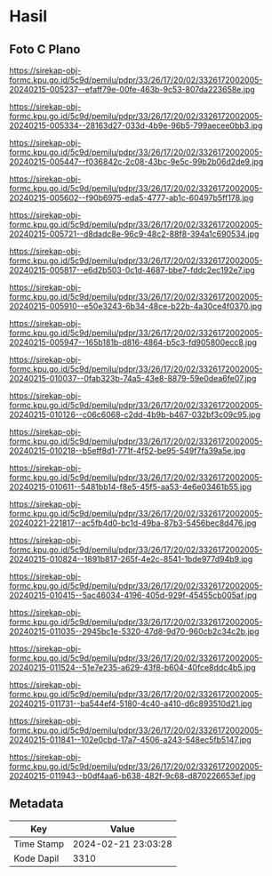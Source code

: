 # Hasil

## Foto C Plano

https://sirekap-obj-formc.kpu.go.id/5c9d/pemilu/pdpr/33/26/17/20/02/3326172002005-20240215-005237--efaff79e-00fe-463b-9c53-807da223658e.jpg

https://sirekap-obj-formc.kpu.go.id/5c9d/pemilu/pdpr/33/26/17/20/02/3326172002005-20240215-005334--28163d27-033d-4b9e-96b5-799aecee0bb3.jpg

https://sirekap-obj-formc.kpu.go.id/5c9d/pemilu/pdpr/33/26/17/20/02/3326172002005-20240215-005447--f036842c-2c08-43bc-9e5c-99b2b06d2de9.jpg

https://sirekap-obj-formc.kpu.go.id/5c9d/pemilu/pdpr/33/26/17/20/02/3326172002005-20240215-005602--f90b6975-eda5-4777-ab1c-60497b5ff178.jpg

https://sirekap-obj-formc.kpu.go.id/5c9d/pemilu/pdpr/33/26/17/20/02/3326172002005-20240215-005721--d8dadc8e-96c9-48c2-88f8-394a1c690534.jpg

https://sirekap-obj-formc.kpu.go.id/5c9d/pemilu/pdpr/33/26/17/20/02/3326172002005-20240215-005817--e6d2b503-0c1d-4687-bbe7-fddc2ec192e7.jpg

https://sirekap-obj-formc.kpu.go.id/5c9d/pemilu/pdpr/33/26/17/20/02/3326172002005-20240215-005910--e50e3243-6b34-48ce-b22b-4a30ce4f0370.jpg

https://sirekap-obj-formc.kpu.go.id/5c9d/pemilu/pdpr/33/26/17/20/02/3326172002005-20240215-005947--165b181b-d816-4864-b5c3-fd905800ecc8.jpg

https://sirekap-obj-formc.kpu.go.id/5c9d/pemilu/pdpr/33/26/17/20/02/3326172002005-20240215-010037--0fab323b-74a5-43e8-8879-59e0dea6fe07.jpg

https://sirekap-obj-formc.kpu.go.id/5c9d/pemilu/pdpr/33/26/17/20/02/3326172002005-20240215-010126--c06c6068-c2dd-4b9b-b467-032bf3c09c95.jpg

https://sirekap-obj-formc.kpu.go.id/5c9d/pemilu/pdpr/33/26/17/20/02/3326172002005-20240215-010218--b5eff8d1-771f-4f52-be95-549f7fa39a5e.jpg

https://sirekap-obj-formc.kpu.go.id/5c9d/pemilu/pdpr/33/26/17/20/02/3326172002005-20240215-010611--5481bb14-f8e5-45f5-aa53-4e6e03461b55.jpg

https://sirekap-obj-formc.kpu.go.id/5c9d/pemilu/pdpr/33/26/17/20/02/3326172002005-20240221-221817--ac5fb4d0-bc1d-49ba-87b3-5456bec8d476.jpg

https://sirekap-obj-formc.kpu.go.id/5c9d/pemilu/pdpr/33/26/17/20/02/3326172002005-20240215-010824--1891b817-265f-4e2c-8541-1bde977d94b9.jpg

https://sirekap-obj-formc.kpu.go.id/5c9d/pemilu/pdpr/33/26/17/20/02/3326172002005-20240215-010415--5ac46034-4196-405d-929f-45455cb005af.jpg

https://sirekap-obj-formc.kpu.go.id/5c9d/pemilu/pdpr/33/26/17/20/02/3326172002005-20240215-011035--2945bc1e-5320-47d8-9d70-960cb2c34c2b.jpg

https://sirekap-obj-formc.kpu.go.id/5c9d/pemilu/pdpr/33/26/17/20/02/3326172002005-20240215-011524--51e7e235-a629-43f8-b604-40fce8ddc4b5.jpg

https://sirekap-obj-formc.kpu.go.id/5c9d/pemilu/pdpr/33/26/17/20/02/3326172002005-20240215-011731--ba544ef4-5180-4c40-a410-d6c893510d21.jpg

https://sirekap-obj-formc.kpu.go.id/5c9d/pemilu/pdpr/33/26/17/20/02/3326172002005-20240215-011841--102e0cbd-17a7-4506-a243-548ec5fb5147.jpg

https://sirekap-obj-formc.kpu.go.id/5c9d/pemilu/pdpr/33/26/17/20/02/3326172002005-20240215-011943--b0df4aa6-b638-482f-9c68-d870226653ef.jpg


## Metadata

| Key        | Value               |
| ---------- | ------------------- |
| Time Stamp | 2024-02-21 23:03:28 |
| Kode Dapil | 3310                |



